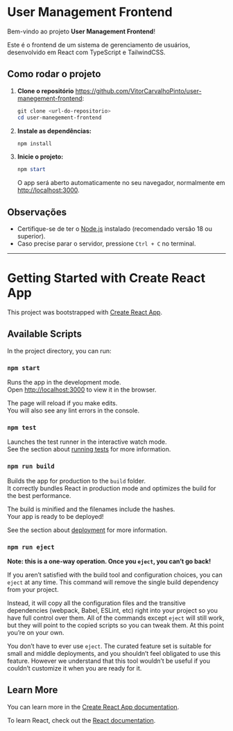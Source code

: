 # User Management Frontend

Bem-vindo ao projeto **User Management Frontend**!

Este é o frontend de um sistema de gerenciamento de usuários, desenvolvido em React com TypeScript e TailwindCSS.

## Como rodar o projeto

1. **Clone o repositório** https://github.com/VitorCarvalhoPinto/user-manegement-frontend:
   ```powershell
   git clone <url-do-repositorio>
   cd user-manegement-frontend
   ```

2. **Instale as dependências:**
   ```powershell
   npm install
   ```

3. **Inicie o projeto:**
   ```powershell
   npm start
   ```
   O app será aberto automaticamente no seu navegador, normalmente em [http://localhost:3000](http://localhost:3000).

## Observações
- Certifique-se de ter o [Node.js](https://nodejs.org/) instalado (recomendado versão 18 ou superior).
- Caso precise parar o servidor, pressione `Ctrl + C` no terminal.

---

# Getting Started with Create React App

This project was bootstrapped with [Create React App](https://github.com/facebook/create-react-app).

## Available Scripts

In the project directory, you can run:

### `npm start`

Runs the app in the development mode.\
Open [http://localhost:3000](http://localhost:3000) to view it in the browser.

The page will reload if you make edits.\
You will also see any lint errors in the console.

### `npm test`

Launches the test runner in the interactive watch mode.\
See the section about [running tests](https://facebook.github.io/create-react-app/docs/running-tests) for more information.

### `npm run build`

Builds the app for production to the `build` folder.\
It correctly bundles React in production mode and optimizes the build for the best performance.

The build is minified and the filenames include the hashes.\
Your app is ready to be deployed!

See the section about [deployment](https://facebook.github.io/create-react-app/docs/deployment) for more information.

### `npm run eject`

**Note: this is a one-way operation. Once you `eject`, you can’t go back!**

If you aren’t satisfied with the build tool and configuration choices, you can `eject` at any time. This command will remove the single build dependency from your project.

Instead, it will copy all the configuration files and the transitive dependencies (webpack, Babel, ESLint, etc) right into your project so you have full control over them. All of the commands except `eject` will still work, but they will point to the copied scripts so you can tweak them. At this point you’re on your own.

You don’t have to ever use `eject`. The curated feature set is suitable for small and middle deployments, and you shouldn’t feel obligated to use this feature. However we understand that this tool wouldn’t be useful if you couldn’t customize it when you are ready for it.

## Learn More

You can learn more in the [Create React App documentation](https://facebook.github.io/create-react-app/docs/getting-started).

To learn React, check out the [React documentation](https://reactjs.org/).
